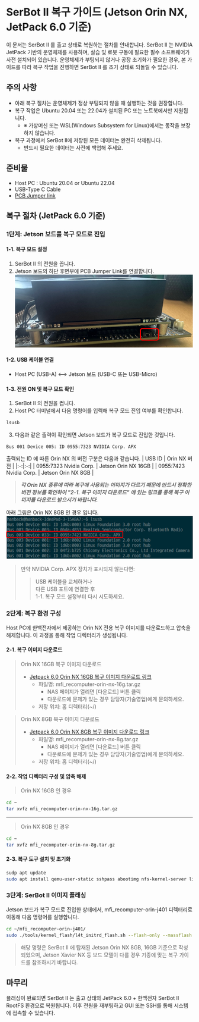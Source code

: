 # SerBot II 복구 가이드 (Jetson Orin NX, JetPack 6.0 기준)
이 문서는 SerBot II 를 출고 상태로 복원하는 절차를 안내합니다.
SerBot II 는 NVIDIA JetPack 기반의 운영체제를 사용하며, 실습 및 로봇 구동에 필요한 필수 소프트웨어가 사전 설치되어 있습니다.
운영체제가 부팅되지 않거나 공장 초기화가 필요한 경우, 본 가이드를 따라 복구 작업을 진행하면 SerBot II 를 초기 상태로 되돌릴 수 있습니다.

## 주의 사항 
- 아래 복구 절차는 운영체제가 정상 부팅되지 않을 때 실행하는 것을 권장합니다.
- 복구 작업은 Ubuntu 20.04 또는 22.04가 설치된 PC 또는 노트북에서만 지원됩니다.
  - ※ 가상머신 또는 WSL(Windows Subsystem for Linux)에서는 동작을 보장하지 않습니다.
- 복구 과정에서 SerBot II에 저장된 모든 데이터는 완전히 삭제됩니다.
  - 반드시 필요한 데이터는 사전에 백업해 주세요.

## 준비물  
- Host PC : Ubuntu 20.04 or Ubuntu 22.04
- USB-Type C Cable
- [PCB Jumper link](https://www.devicemart.co.kr/goods/view?no=12072839)

## 복구 절차 (JetPack 6.0 기준)

### 1단계: Jetson 보드를 복구 모드로 진입

#### 1-1. 복구 모드 설정
1. SerBot II 의 전원을 끕니다.
2. Jetson 보드의 하단 후면부에 PCB Jumper Link를 연결합니다.
![](jumper.png)

#### 1-2. USB 케이블 연결
- Host PC (USB-A) <--> Jetson 보드 (USB-C 또는 USB-Micro)

#### 1-3. 전원 ON 및 복구 모드 확인
1. SerBot II 의 전원을 켭니다.
2. Host PC 터미널에서 다음 명령어를 입력해 복구 모드 진입 여부를 확인합니다. 
```sh
lsusb
```
3. 다음과 같은 출력이 확인되면 Jetson 보드가 복구 모드로 진입한 것입니다.
```out
Bus 001 Device 005: ID 0955:7323 NVIDIA Corp. APX
```

출력되는 ID 에 따른 Orin NX 의 버전 구분은 다음과 같습니다. 
| USB ID  | Orin NX 버전 |
|:-:|:-:|
| 0955:7323 Nvidia Corp. | Jetson Orin NX 16GB |
| 0955:7423 Nvidia Corp. | Jetson Orin NX 8GB |

>***각 Orin NX 종류에 따라 복구에 사용되는 이미지가 다르기 때문에 반드시 정확한 버전 정보를 확인하여 "2-1. 복구 이미지 다운로드" 에 있는 링크를 통해 복구 이미지를 다운로드 받으시기 바랍니다.***

아래 그림은 Orin NX 8GB 인 경우 입니다. 
![](usblist.png)

> 만약 NVIDIA Corp. APX 장치가 표시되지 않는다면:
>> USB 케이블을 교체하거나  
>> 다른 USB 포트에 연결한 후  
>> 1-1. 복구 모드 설정부터 다시 시도하세요.  

### 2단계: 복구 환경 구성
Host PC에 한백전자에서 제공하는 Orin NX 전용 복구 이미지를 다운로드하고 압축을 해제합니다. 이 과정을 통해 작업 디렉터리가 생성됩니다.

#### 2-1. 복구 이미지 다운로드
> Orin NX 16GB 복구 이미지 다운로드 
>- [Jetpack 6.0 Orin NX 16GB 복구 이미지 다운로드 링크](http://hanback-nas.synology.me:5000/sharing/NBluLH8UE)
>   - 파일명: mfi_recomputer-orin-nx-16g.tar.gz
>       - NAS 페이지가 열리면 [다운로드] 버튼 클릭
>       - 다운로드에 문제가 있는 경우 담당자(기술영업)에게 문의하세요. 
>   - 저장 위치: 홈 디렉터리(~/)

> Orin NX 8GB 복구 이미지 다운로드 
>- [Jetpack 6.0 Orin NX 8GB 복구 이미지 다운로드 링크](http://hanback-nas.synology.me:5000/sharing/MT6pRQ0wp)
>   - 파일명: mfi_recomputer-orin-nx-8g.tar.gz
>       - NAS 페이지가 열리면 [다운로드] 버튼 클릭
>       - 다운로드에 문제가 있는 경우 담당자(기술영업)에게 문의하세요. 
>   - 저장 위치: 홈 디렉터리(~/)

#### 2-2. 작업 디렉터리 구성 및 압축 해제
> Orin NX 16GB 인 경우 
```sh
cd ~
tar xvfz mfi_recomputer-orin-nx-16g.tar.gz
```
***
> Orin NX 8GB 인 경우 
```sh
cd ~
tar xvfz mfi_recomputer-orin-nx-8g.tar.gz
```

#### 2-3. 복구 도구 설치 및 초기화
```sh
sudp apt update
sudo apt install qemu-user-static sshpass abootimg nfs-kernel-server libxml2-utils binutils -y
```

### 3단계: SerBot II 이미지 플래싱 
Jetson 보드가 복구 모드로 진입한 상태에서, mfi_recomputer-orin-j401 디렉터리로 이동해 다음 명령어를 실행합니다.

```sh
cd ~/mfi_recomputer-orin-j401/
sudo ./tools/kernel_flash/l4t_initrd_flash.sh --flash-only --massflash 1 --network usb0  --showlogs
```
> 해당 명령은 SerBot II 에 탑재된 Jetson Orin NX 8GB, 16GB 기준으로 작성되었으며, Jetson Xavier NX 등 보드 모델이 다를 경우 기종에 맞는 복구 가이드를 참조하시기 바랍니다.

## 마무리
플래싱이 완료되면 SerBot II 는 출고 상태의 JetPack 6.0 + 한백전자 SerBot II RootFS 환경으로 복원됩니다. 이후 전원을 재부팅하고 GUI 또는 SSH를 통해 시스템에 접속할 수 있습니다.

